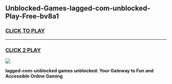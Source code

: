 
## Unblocked-Games-lagged-com-unblocked-Play-Free-bv8a1
<h3>
<a href="https://premium76.site?title=lagged-com-unblocked&ref=21A">CLICK TO PLAY</a></h3>
<hr>

<h3>
<a href="https://premium76.site?title=lagged-com-unblocked&ref=21A">CLICK 2 PLAY</a>
  
</h3>

<a href="https://premium76.site?title=lagged-com-unblocked&ref=21A"><img src="https://clearcache.store/games.png"></a>


**lagged-com-unblocked games unblocked: Your Gateway to Fun and Accessible Online Gaming**
